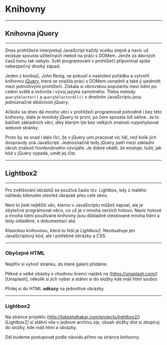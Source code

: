# Knihovny

---

## Knihovna jQuery

----

Dnes prohlížeče interpretují JavaScript každý vcelku stejně a navíc už existuje spousta užitečných metod na práci s DOMem. Jenže za dávných časů tomu tak nebylo. Svět programování v prohlížeči připomínal spíše nebezpečný divoký západ.

Jeden z kovbojů, John Resig, se pokusil o nastolení pořádku a vytvořil knihovnu [jQuery][], která se snažila práci s DOMem usnadnit a také ji sjednotit mezi jednotlivými prohlížeči. Získala si obrovskou popularitu mezi lidmi po celém světě a ovlivnila i vývoj jazyka samotného. Třeba metody `querySelector()` a `querySelectorAll()` v dnešním JavaScriptu jsou jednoznačně dědictvím jQuery.

Ačkoliv se dnes dá mnoho věcí v prohlížeči programovat pohodlně i bez této knihovny, stále je mnohdy jQuery to první, po čem spousta lidí sáhne. Je to balíček základních věcí, díky kterým lze bez velkých znalostí rozpohybovat webové stránky.

Proto by se snad i dalo říci, že v jQuery umí pracovat víc lidí, než kolik jich doopravdy zná JavaScript. Jednoznačně tedy jQuery patří mezi základní okruh znalostí frontendového vývojáře. Je dobré vědět, že existuje, tušit, jak kód v jQuery vypadá, umět jej číst.

[jQuery]: https://jquery.com/


---

## Lightbox2

----

Pro zvětšování obrázků se používá často tzv. Lightbox, kdy z malého náhledu kliknutím otevřeš obrázek přes celé okno.

Není to jistě nejtěžší věc, kterou v JavaScriptu můžeš napsat, ale je zbytečné programovat něco, co už je v mnoha verzích hotovo. Navíc hotové a mnoha lidmi používáné knihovny jsou důkladně otestované mnoha lidmi a tedy odladěné, s dokumentací atd.


Klasickou knihovnou, která to řeší je _Lightbox2_. Neobsahuje jen JavaScriptový kód, ale i potřebné obrázky a CSS.

----

### Obyčejné HTML


Nejdřív si vytvoř stránku, do které galerii přidáme.

Pěkné a velké obázky s vhodnou licencí najdeš na (https://unsplash.com/)[Unsplash], několik si jich vyber a stáhni si do složky kde máš html soubor.

Přidej si do HTML **odkazy** na jednotlivé obrázky.

----

### Lightbox2

Na stránce projektu (http://lokeshdhakar.com/projects/lightbox2/)[Lightbox2] si stáhni vše v jednom archívu _zip_, obsah složky dist si zkopíruj do složky, kde máš html a obrázky.


Dál budeme postupovat podle návodu přímo na stránce knihovny.

